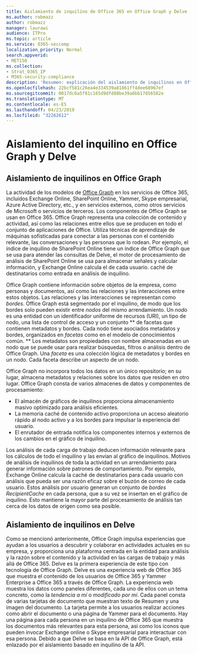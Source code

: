 ```yaml
---
title: Aislamiento de inquilino de Office 365 en Office Graph y Delve
ms.author: robmazz
author: robmazz
manager: laurawi
audience: ITPro
ms.topic: article
ms.service: O365-seccomp
localization_priority: Normal
search.appverid:
- MET150
ms.collection:
- Strat_O365_IP
- M365-security-compliance
description: 'Resumen: explicación del aislamiento de inquilinos en Office Graph y en Delve.'
ms.openlocfilehash: 22bcf581c26ea4e334539a81861ff4dee68967ef
ms.sourcegitcommit: 0017dc6a5f81c165d9dfd88be39a6bb17856582e
ms.translationtype: MT
ms.contentlocale: es-ES
ms.lasthandoff: 04/23/2019
ms.locfileid: "32262612"
---
```

# <a name="tenant-isolation-in-the-office-graph-and-delve"></a>Aislamiento del inquilino en Office Graph y Delve

## <a name="tenant-isolation-in-the-office-graph"></a>Aislamiento de inquilinos en Office Graph
La actividad de los modelos de [Office Graph](https://dev.office.com/officegraph) en los servicios de Office 365, incluidos Exchange Online, SharePoint Online, Yammer, Skype empresarial, Azure Active Directory, etc., y en servicios externos, como otros servicios de Microsoft o servicios de terceros. Los componentes de Office Graph se usan en Office 365. Office Graph representa una colección de contenido y actividad, así como las relaciones entre ellos que se producen en todo el conjunto de aplicaciones de Office. Utiliza técnicas de aprendizaje de máquinas sofisticadas para conectar a las personas con el contenido relevante, las conversaciones y las personas que lo rodean. Por ejemplo, el índice de inquilino de SharePoint Online tiene un índice de Office Graph que se usa para atender las consultas de Delve, el motor de procesamiento de análisis de SharePoint Online se usa para almacenar señales y calcular información, y Exchange Online calcula el de cada usuario. caché de destinatarios como entrada en análisis de inquilino.

Office Graph contiene información sobre objetos de la empresa, como personas y documentos, así como las relaciones y las interacciones entre estos objetos. Las relaciones y las interacciones se representan como *bordes*. Office Graph está segmentado por el inquilino, de modo que los bordes solo pueden existir entre *nodos* del mismo arrendamiento. Un *nodo* es una entidad con un identificador uniforme de recursos (URI), un tipo de nodo, una lista de control de acceso y un conjunto ** de facetas que contienen metadatos y bordes. Cada nodo tiene asociados metadatos y bordes, organizados en *facetas* como en el modelo de conocimientos común. ** Los metadatos son propiedades con nombre almacenadas en un nodo que se puede usar para realizar búsquedas, filtros o análisis dentro de Office Graph. Una *faceta* es una colección lógica de metadatos y bordes en un nodo. Cada faceta describe un aspecto de un nodo. 

Office Graph no incorpora todos los datos en un único repositorio; en su lugar, almacena metadatos y relaciones sobre los datos que residen en otro lugar. Office Graph consta de varios almacenes de datos y componentes de procesamiento:
- El almacén de gráficos de inquilinos proporciona almacenamiento masivo optimizado para análisis eficientes.
- La memoria caché de contenido activo proporciona un acceso aleatorio rápido al nodo activo y a los bordes para impulsar la experiencia del usuario.
- El enrutador de entrada notifica los componentes internos y externos de los cambios en el gráfico de inquilino.

Los análisis de cada carga de trabajo deducen información relevante para los cálculos de todo el inquilino y las envían al gráfico de inquilinos. Motivos de análisis de inquilinos de toda la actividad en un arrendamiento para generar información sobre patrones de comportamiento. Por ejemplo, Exchange Online calcula la caché de destinatarios para cada usuario con análisis que pueda ser una razón eficaz sobre el buzón de correo de cada usuario. Estos análisis por usuario generan un conjunto de *bordes RecipientCache* en cada persona, que a su vez se insertan en el gráfico de inquilino. Esto mantiene la mayor parte del procesamiento de análisis tan cerca de los datos de origen como sea posible.

## <a name="tenant-isolation-in-delve"></a>Aislamiento de inquilinos en Delve
Como se mencionó anteriormente, Office Graph impulsa experiencias que ayudan a los usuarios a descubrir y colaborar en actividades actuales en su empresa, y proporciona una plataforma centrada en la entidad para análisis y la razón sobre el contenido y la actividad en las cargas de trabajo y más allá de Office 365. Delve es la primera experiencia de este tipo con tecnología de Office Graph.
Delve es una experiencia web de Office 365 que muestra el contenido de los usuarios de Office 365 y Yammer Enterprise a Office 365 a través de Office Graph. La experiencia web muestra los datos como paneles diferentes, cada uno de ellos con un tema concreto, como la *tendencia a mí* o *modificado por mí*. Cada panel consta de varias tarjetas de documento que muestran texto de Resumen y una imagen del documento. La tarjeta permite a los usuarios realizar acciones como abrir el documento o una página de Yammer para el documento. Hay una página para cada persona en un inquilino de Office 365 que muestra los documentos más relevantes para esta persona, así como los iconos que pueden invocar Exchange online o Skype empresarial para interactuar con esa persona. Debido a que Delve se basa en la API de Office Graph, está enlazado por el aislamiento basado en inquilino de la API.